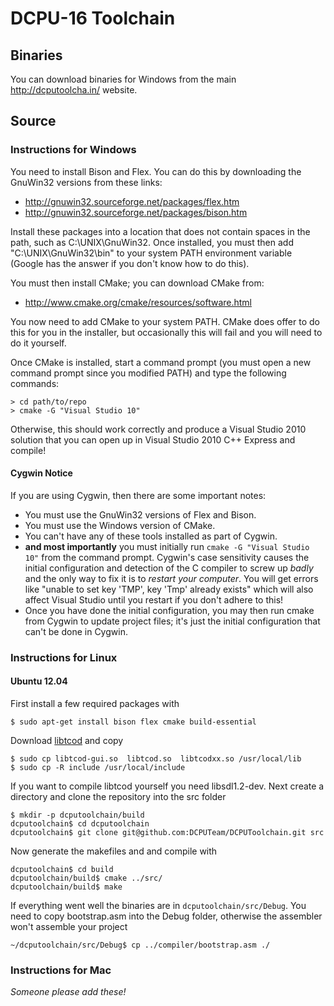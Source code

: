 # DCPU-16 Toolchain

## Binaries
You can download binaries for Windows from the main http://dcputoolcha.in/ website.

## Source

### Instructions for Windows

You need to install Bison and Flex.  You can do this by downloading the GnuWin32 versions from these links:

* http://gnuwin32.sourceforge.net/packages/flex.htm
* http://gnuwin32.sourceforge.net/packages/bison.htm

Install these packages into a location that does not contain spaces in the path, such as C:\UNIX\GnuWin32.  Once installed, you must then add "C:\UNIX\GnuWin32\bin" to your system PATH environment variable (Google has the answer if you don't know how to do this).

You must then install CMake; you can download CMake from:

* http://www.cmake.org/cmake/resources/software.html

You now need to add CMake to your system PATH.  CMake does offer to do this for you in the installer, but occasionally this will fail and you will need to do it yourself.

Once CMake is installed, start a command prompt (you must open a new command prompt since you modified PATH) and type the following commands:

```
> cd path/to/repo
> cmake -G "Visual Studio 10"
```

Otherwise, this should work correctly and produce a Visual Studio 2010 solution that you can open up in Visual Studio 2010 C++ Express and compile!

#### Cygwin Notice

If you are using Cygwin, then there are some important notes:

* You must use the GnuWin32 versions of Flex and Bison.
* You must use the Windows version of CMake.
* You can't have any of these tools installed as part of Cygwin.
* **and most importantly** you must initially run `cmake -G "Visual Studio 10"` from the command prompt.  Cygwin's case sensitivity causes the initial configuration and detection of the C compiler to screw up _badly_ and the only way to fix it is to _restart your computer_. You will get errors like "unable to set key 'TMP', key 'Tmp' already exists" which will also affect Visual Studio until you restart if you don't adhere to this!
* Once you have done the initial configuration, you may then run cmake from Cygwin to update project files; it's just the initial configuration that can't be done in Cygwin.

### Instructions for Linux

#### Ubuntu 12.04

First install a few required packages with

```
$ sudo apt-get install bison flex cmake build-essential
```

Download [libtcod](http://doryen.eptalys.net/libtcod/download/) and copy

```
$ sudo cp libtcod-gui.so  libtcod.so  libtcodxx.so /usr/local/lib
$ sudo cp -R include /usr/local/include
```

If you want to compile libtcod yourself you need libsdl1.2-dev. Next create a directory and clone the repository into the src folder

```
$ mkdir -p dcputoolchain/build
dcputoolchain$ cd dcputoolchain
dcputoolchain$ git clone git@github.com:DCPUTeam/DCPUToolchain.git src
```

Now generate the makefiles and and compile with

```
dcputoolchain$ cd build
dcputoolchain/build$ cmake ../src/
dcputoolchain/build$ make
```

If everything went well the binaries are in ```dcputoolchain/src/Debug```. You need to copy bootstrap.asm into the Debug folder, otherwise the assembler won't assemble your project

```
~/dcputoolchain/src/Debug$ cp ../compiler/bootstrap.asm ./
```

### Instructions for Mac

_Someone please add these!_
